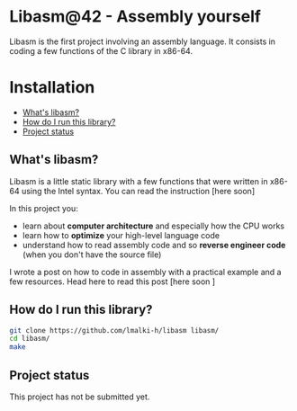 # Libasm@42 - Assembly yourself
Libasm is the first project involving an assembly language. It consists in coding a few functions of the C library in x86-64.

# Installation
* [What's libasm?](#what's-libasm?)
* [How do I run this library?](#how-do-I-run-this-library?)
* [Project status](#project-status)


## What's libasm?

Libasm is a little static library with a few functions that were written in x86-64 using the Intel syntax.
You can read the instruction [here soon]

In this project you:
- learn about **computer architecture** and especially how the CPU works
- learn how to **optimize** your high-level language code
- understand how to read assembly code and so **reverse engineer code** (when you don't have the source file)

I wrote a post on how to code in assembly with a practical example and a few resources. Head here to read this post [here soon ]


## How do I run this library?

```bash
git clone https://github.com/lmalki-h/libasm libasm/
cd libasm/
make
```

## Project status
This project has not be submitted yet.
